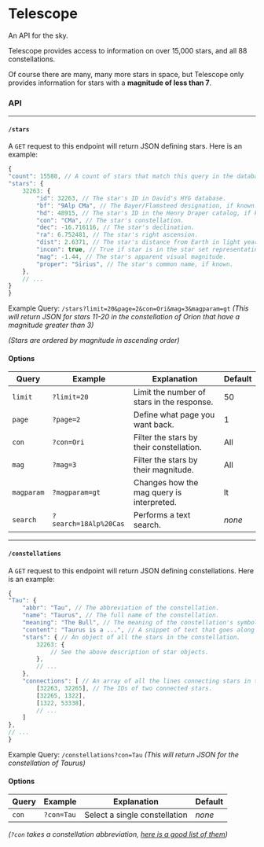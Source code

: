 # Telescope
An API for the sky.

Telescope provides access to information on over 15,000 stars, and all 88 constellations.

Of course there are many, many more stars in space, but Telescope only 
provides information for stars with a **magnitude of less than 7**.

### API
-----
#### `/stars`

A `GET` request to this endpoint will return JSON defining stars. Here is an example: 
```javascript
{
"count": 15588, // A count of stars that match this query in the database
"stars": {
	32263: { 
	    "id": 32263, // The star's ID in David's HYG database.
	    "bf": "9Alp CMa", // The Bayer/Flamsteed designation, if known. 
	    "hd": 48915, // The star's ID in the Henry Draper catalog, if known.
	    "con": "CMa", // The star's constellation.
	    "dec": -16.716116, // The star's declination.
	    "ra": 6.752481, // The star's right ascension.
	    "dist": 2.6371, // The star's distance from Earth in light years.
	    "incon": true, // True if star is in the star set representating its constellation.
	    "mag": -1.44, // The star's apparent visual magnitude.
	    "proper": "Sirius", // The star's common name, if known.
	},
	// ...
}
}
```

 
Example Query: `/stars?limit=20&page=2&con=Ori&mag=3&magparam=gt` 
*(This will return JSON for stars 11-20 in the constellation of Orion that have a magnitude greater than 3)*

*(Stars are ordered by magnitude in ascending order)*

#### Options
Query | Example | Explanation | Default
----|----|----|----
`limit`|`?limit=20`|Limit the number of stars in the response.| 50
`page`|`?page=2`|Define what page you want back.|1
`con`|`?con=Ori`|Filter the stars by their constellation.|All
`mag`|`?mag=3`|Filter the stars by their magnitude.|All
`magparam`|`?magparam=gt`|Changes how the mag query is interpreted.|lt
`search`|`?search=18Alp%20Cas`|Performs a text search.| *none*
-----
#### `/constellations`

A `GET` request to this endpoint will return JSON defining constellations. Here is an example: 
```javascript
{
"Tau": { 
	"abbr": "Tau", // The abbreviation of the constellation.
	"name": "Taurus", // The full name of the constellation.
	"meaning": "The Bull", // The meaning of the constellation's symbol.
	"content": "Taurus is a ...", // A snippet of text that goes along with the constellation.
	"stars": { // An object of all the stars in the constellation.
		32263: { 
		    // See the above description of star objects.
		},
		// ...
	}, 
	"connections": [ // An array of all the lines connecting stars in the constellation.
		[32263, 32265], // The IDs of two connected stars.
		[32265, 1322],
		[1322, 53338],
		// ...
	]
},
// ...
}
```
 
Example Query: `/constellations?con=Tau`
*(This will return JSON for the constellation of Taurus)*

#### Options
Query | Example | Explanation | Default
----|----|----|----
`con`|`?con=Tau`|Select a single constellation|*none*

*(`?con` takes a constellation abbreviation, [here is a good list of them](https://en.wikipedia.org/wiki/88_modern_constellations))*